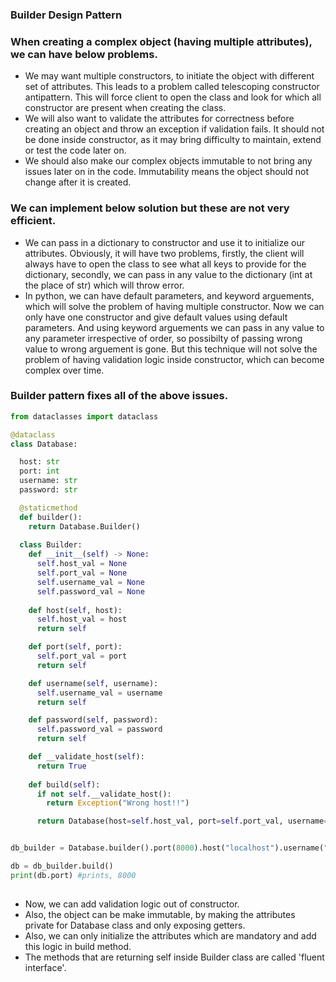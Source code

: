 ### Builder Design Pattern
### When creating a complex object (having multiple attributes), we can have below problems.
- We may want multiple constructors, to initiate the object with different set of attributes. This leads to a problem called telescoping constructor antipattern. This will force client to open the class and look for which all constructor are present when creating the class.
- We will also want to validate the attributes for correctness before creating an object and throw an exception if validation fails. It should not be done inside constructor, as it may bring difficulty to maintain, extend or test the code later on.
- We should also make our complex objects immutable to not bring any issues later on in the code. Immutability means the object should not change after it is created.

### We can implement below solution but these are not very efficient.
- We can pass in a dictionary to constructor and use it to initialize our attributes. Obviously, it will have two problems, firstly, the client will always have to open the class to see what all keys to provide for the dictionary, secondly, we can pass in any value to the dictionary (int at the place of str) which will throw error.
- In python, we can have default parameters, and keyword arguements, which will solve the problem of having multiple constructor. Now we can only have one constructor and give default values using default parameters. And using keyword arguements we can pass in any value to any parameter irrespective of order, so possibilty of passing wrong value to wrong arguement is gone. But this technique will not solve the problem of having validation logic inside constructor, which can become complex over time.

### Builder pattern fixes all of the above issues.
```python
from dataclasses import dataclass

@dataclass
class Database:

  host: str
  port: int
  username: str
  password: str

  @staticmethod
  def builder():
    return Database.Builder()
    
  class Builder:
    def __init__(self) -> None:
      self.host_val = None
      self.port_val = None
      self.username_val = None
      self.password_val = None
      
    def host(self, host):
      self.host_val = host
      return self

    def port(self, port):
      self.port_val = port
      return self

    def username(self, username):
      self.username_val = username
      return self

    def password(self, password):
      self.password_val = password
      return self

    def __validate_host(self):
      return True
    
    def build(self):
      if not self.__validate_host():
        return Exception("Wrong host!!")

      return Database(host=self.host_val, port=self.port_val, username=self.username_val, password=self.password_val)


db_builder = Database.builder().port(8000).host("localhost").username("Abhishek").password("1234")

db = db_builder.build()
print(db.port) #prints, 8000
  
```
- Now, we can add validation logic out of constructor.
- Also, the object can be make immutable, by making the attributes private for Database class and only exposing getters.
- Also, we can only initialize the attributes which are mandatory and add this logic in build method.
- The methods that are returning self inside Builder class are called 'fluent interface'.
